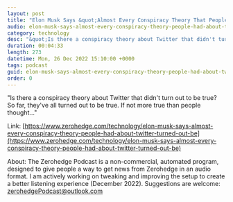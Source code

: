 ```yaml
---
layout: post
title: "Elon Musk Says &quot;Almost Every Conspiracy Theory That People Had About Twitter Turned Out To Be True&quot;"
audio: elon-musk-says-almost-every-conspiracy-theory-people-had-about-twitter-turned-out-be-0
category: technology
desc: "&quot;Is there a conspiracy theory about Twitter that didn't turn out to be true? So far, they've all turned out to be true. If not more true than people thought...&quot;"
duration: 00:04:33
length: 273
datetime: Mon, 26 Dec 2022 15:10:00 +0000
tags: podcast
guid: elon-musk-says-almost-every-conspiracy-theory-people-had-about-twitter-turned-out-be-0
order: 0
---
```

&quot;Is there a conspiracy theory about Twitter that didn't turn out to be true? So far, they've all turned out to be true. If not more true than people thought...&quot;

Link: [https://www.zerohedge.com/technology/elon-musk-says-almost-every-conspiracy-theory-people-had-about-twitter-turned-out-be](https://www.zerohedge.com/technology/elon-musk-says-almost-every-conspiracy-theory-people-had-about-twitter-turned-out-be)

About: The Zerohedge Podcast is a non-commercial, automated program, designed to give people a way to get news from Zerohedge in an audio format.  I am actively working on tweaking and improving the setup to create a better listening experience (December 2022).  Suggestions are welcome: [zerohedgePodcast@outlook.com](mailto:zerohedgePodcast@outlook.com)
